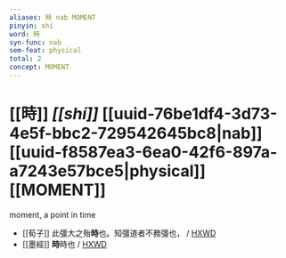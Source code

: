 ```yaml
---
aliases: 時 nab MOMENT
pinyin: shí
word: 時
syn-func: nab
sem-feat: physical
total: 2
concept: MOMENT 
---
```

# [[時]] *[[shí]]*  [[uuid-76be1df4-3d73-4e5f-bbc2-729542645bc8|nab]] [[uuid-f8587ea3-6ea0-42f6-897a-a7243e57bce5|physical]] [[MOMENT]]
moment, a point in time
 - [[荀子]] 此彊大之殆**時**也。知彊道者不務彊也，
                     / [HXWD](https://hxwd.org/textview.html?location=KR3a0002_tls_009-8a.41)
 - [[墨經]] **時**時也 / [HXWD](https://hxwd.org/textview.html?location=KR3i0011_tls_001-44a.2)